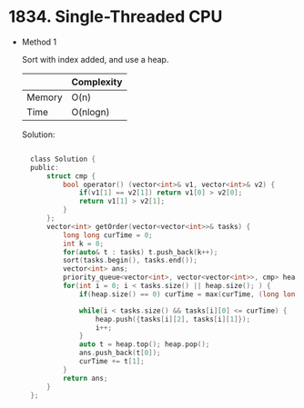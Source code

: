 # 1834. Single-Threaded CPU

- Method 1

  Sort with index added, and use a heap.

  |        | Complexity |
  | ------ | ---------- |
  | Memory | O(n)       |
  | Time   | O(nlogn)   |

  Solution:

  ```h

    class Solution {
    public:
        struct cmp {
            bool operator() (vector<int>& v1, vector<int>& v2) {
                if(v1[1] == v2[1]) return v1[0] > v2[0];
                return v1[1] > v2[1];
            }
        };
        vector<int> getOrder(vector<vector<int>>& tasks) {
            long long curTime = 0;
            int k = 0;
            for(auto& t : tasks) t.push_back(k++);
            sort(tasks.begin(), tasks.end());
            vector<int> ans;
            priority_queue<vector<int>, vector<vector<int>>, cmp> heap;
            for(int i = 0; i < tasks.size() || heap.size(); ) {
                if(heap.size() == 0) curTime = max(curTime, (long long)tasks[i][0]);

                while(i < tasks.size() && tasks[i][0] <= curTime) {
                    heap.push({tasks[i][2], tasks[i][1]});
                    i++;
                }
                auto t = heap.top(); heap.pop();
                ans.push_back(t[0]);
                curTime += t[1];
            }
            return ans;
        }
    };

  ```

<!-- - Method 2

    This is another method.

    | |   Complexity  |
    | ----------- | ----------- |
    |  Memory     | O(n) |
    |      Time       |  O(n) |


    Solution:

    ``` h



    ```

- Additional Knowledge:

    Here are some additional knowledge.



<br> -->
